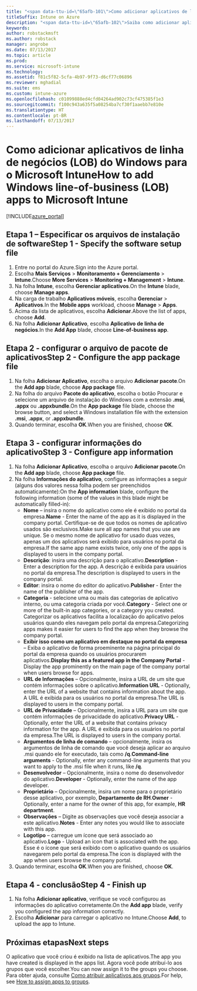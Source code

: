 ```yaml
---
title: "<span data-ttu-id=\"65afb-101\">Como adicionar aplicativos de linha de negócios do Windows ao Intune</span><span class=\"sxs-lookup\"><span data-stu-id=\"65afb-101\">How to add Windows line-of-business apps to Intune</span></span>"
titleSuffix: Intune on Azure
description: "<span data-ttu-id=\"65afb-102\">Saiba como adicionar aplicativos de linha de negócios do Windows ao Intune.</span><span class=\"sxs-lookup\"><span data-stu-id=\"65afb-102\">Learn about adding Windows line-of-business apps to Intune.\"</span></span>"
keywords: 
author: robstackmsft
ms.author: robstack
manager: angrobe
ms.date: 07/13/2017
ms.topic: article
ms.prod: 
ms.service: microsoft-intune
ms.technology: 
ms.assetid: f81c5f82-5cfa-4b97-9f73-d6cf77c06896
ms.reviewer: mghadial
ms.suite: ems
ms.custom: intune-azure
ms.openlocfilehash: c01099888ed4cfd04264ad902c73cf475385f1e3
ms.sourcegitcommit: f100c943a635f5a08254ba7cf30f1aaebb7e810e
ms.translationtype: HT
ms.contentlocale: pt-BR
ms.lasthandoff: 07/13/2017
---
```

# <a name="how-to-add-windows-line-of-business-lob-apps-to-microsoft-intune"></a><span data-ttu-id="65afb-103">Como adicionar aplicativos de linha de negócios (LOB) do Windows para o Microsoft Intune</span><span class="sxs-lookup"><span data-stu-id="65afb-103">How to add Windows line-of-business (LOB) apps to Microsoft Intune</span></span>

[!INCLUDE[azure_portal](./includes/azure_portal.md)]


## <a name="step-1---specify-the-software-setup-file"></a><span data-ttu-id="65afb-104">Etapa 1 – Especificar os arquivos de instalação de software</span><span class="sxs-lookup"><span data-stu-id="65afb-104">Step 1 - Specify the software setup file</span></span>

1. <span data-ttu-id="65afb-105">Entre no portal do Azure.</span><span class="sxs-lookup"><span data-stu-id="65afb-105">Sign into the Azure portal.</span></span>
2. <span data-ttu-id="65afb-106">Escolha **Mais Serviços** > **Monitoramento + Gerenciamento** > **Intune**.</span><span class="sxs-lookup"><span data-stu-id="65afb-106">Choose **More Services** > **Monitoring + Management** > **Intune**.</span></span>
3. <span data-ttu-id="65afb-107">Na folha **Intune**, escolha **Gerenciar aplicativos**.</span><span class="sxs-lookup"><span data-stu-id="65afb-107">On the **Intune** blade, choose **Manage apps**.</span></span>
4. <span data-ttu-id="65afb-108">Na carga de trabalho **Aplicativos móveis**, escolha **Gerenciar** > **Aplicativos**.</span><span class="sxs-lookup"><span data-stu-id="65afb-108">In the **Mobile apps** workload, choose **Manage** > **Apps**.</span></span>
5. <span data-ttu-id="65afb-109">Acima da lista de aplicativos, escolha **Adicionar**.</span><span class="sxs-lookup"><span data-stu-id="65afb-109">Above the list of apps, choose **Add**.</span></span>
6. <span data-ttu-id="65afb-110">Na folha **Adicionar Aplicativo**, escolha **Aplicativo de linha de negócios**.</span><span class="sxs-lookup"><span data-stu-id="65afb-110">In the **Add App** blade, choose **Line-of-business app**.</span></span>

## <a name="step-2---configure-the-app-package-file"></a><span data-ttu-id="65afb-111">Etapa 2 - configurar o arquivo de pacote de aplicativos</span><span class="sxs-lookup"><span data-stu-id="65afb-111">Step 2 - Configure the app package file</span></span>

1. <span data-ttu-id="65afb-112">Na folha **Adicionar Aplicativo**, escolha o arquivo **Adicionar pacote**.</span><span class="sxs-lookup"><span data-stu-id="65afb-112">On the **Add app** blade, choose **App package** file.</span></span>
2. <span data-ttu-id="65afb-113">Na folha do arquivo **Pacote do aplicativo**, escolha o botão Procurar e selecione um arquivo de instalação do Windows com a extensão **.msi**, **.appx** ou **.appxbundle**.</span><span class="sxs-lookup"><span data-stu-id="65afb-113">On the **App package** file blade, choose the browse button, and select a Windows installation file with the extension **.msi**, **.appx**, or **.appxbundle**.</span></span>
3. <span data-ttu-id="65afb-114">Quando terminar, escolha **OK**.</span><span class="sxs-lookup"><span data-stu-id="65afb-114">When you are finished, choose **OK**.</span></span>


## <a name="step-3---configure-app-information"></a><span data-ttu-id="65afb-115">Etapa 3 - configurar informações do aplicativo</span><span class="sxs-lookup"><span data-stu-id="65afb-115">Step 3 - Configure app information</span></span>

1. <span data-ttu-id="65afb-116">Na folha **Adicionar Aplicativo**, escolha o arquivo **Adicionar pacote**.</span><span class="sxs-lookup"><span data-stu-id="65afb-116">On the **Add app** blade, choose **App package** file.</span></span>
2. <span data-ttu-id="65afb-117">Na folha **Informações do aplicativo**, configure as informações a seguir (alguns dos valores nessa folha podem ser preenchidos automaticamente):</span><span class="sxs-lookup"><span data-stu-id="65afb-117">On the **App information** blade, configure the following information (some of the values in this blade might be automatically filled-in):</span></span>
    - <span data-ttu-id="65afb-118">**Nome** – insira o nome do aplicativo como ele é exibido no portal da empresa.</span><span class="sxs-lookup"><span data-stu-id="65afb-118">**Name** - Enter the name of the app as it is displayed in the company portal.</span></span> <span data-ttu-id="65afb-119">Certifique-se de que todos os nomes de aplicativo usados são exclusivos.</span><span class="sxs-lookup"><span data-stu-id="65afb-119">Make sure all app names that you use are unique.</span></span> <span data-ttu-id="65afb-120">Se o mesmo nome de aplicativo for usado duas vezes, apenas um dos aplicativos será exibido para usuários no portal da empresa.</span><span class="sxs-lookup"><span data-stu-id="65afb-120">If the same app name exists twice, only one of the apps is displayed to users in the company portal.</span></span>
    - <span data-ttu-id="65afb-121">**Descrição**: insira uma descrição para o aplicativo.</span><span class="sxs-lookup"><span data-stu-id="65afb-121">**Description** - Enter a description for the app.</span></span> <span data-ttu-id="65afb-122">A descrição é exibida para usuários no portal da empresa.</span><span class="sxs-lookup"><span data-stu-id="65afb-122">The description is displayed to users in the company portal.</span></span>
    - <span data-ttu-id="65afb-123">**Editor**: insira o nome do editor do aplicativo.</span><span class="sxs-lookup"><span data-stu-id="65afb-123">**Publisher** - Enter the name of the publisher of the app.</span></span>
    - <span data-ttu-id="65afb-124">**Categoria** - selecione uma ou mais das categorias de aplicativo interno, ou uma categoria criada por você.</span><span class="sxs-lookup"><span data-stu-id="65afb-124">**Category** - Select one or more of the built-in app categories, or a category you created.</span></span> <span data-ttu-id="65afb-125">Categorizar os aplicativos facilita a localização do aplicativo pelos usuários quando eles navegam pelo portal da empresa.</span><span class="sxs-lookup"><span data-stu-id="65afb-125">Categorizing apps makes it easier for users to find the app when they browse the company portal.</span></span>
    - <span data-ttu-id="65afb-126">**Exibir isso como um aplicativo em destaque no portal da empresa** – Exiba o aplicativo de forma proeminente na página principal do portal da empresa quando os usuários procurarem aplicativos.</span><span class="sxs-lookup"><span data-stu-id="65afb-126">**Display this as a featured app in the Company Portal** - Display the app prominently on the main page of the company portal when users browse for apps.</span></span>
    - <span data-ttu-id="65afb-127">**URL de Informações** – Opcionalmente, insira a URL de um site que contém informações sobre o aplicativo.</span><span class="sxs-lookup"><span data-stu-id="65afb-127">**Information URL** - Optionally, enter the URL of a website that contains information about the app.</span></span> <span data-ttu-id="65afb-128">A URL é exibida para os usuários no portal da empresa.</span><span class="sxs-lookup"><span data-stu-id="65afb-128">The URL is displayed to users in the company portal.</span></span>
    - <span data-ttu-id="65afb-129">**URL de Privacidade** – Opcionalmente, insira a URL para um site que contém informações de privacidade do aplicativo.</span><span class="sxs-lookup"><span data-stu-id="65afb-129">**Privacy URL** - Optionally, enter the URL of a website that contains privacy information for the app.</span></span> <span data-ttu-id="65afb-130">A URL é exibida para os usuários no portal da empresa.</span><span class="sxs-lookup"><span data-stu-id="65afb-130">The URL is displayed to users in the company portal.</span></span>
    - <span data-ttu-id="65afb-131">**Argumentos de linha de comando** – opcionalmente, insira os argumentos de linha de comando que você deseja aplicar ao arquivo .msi quando ele for executado, tais como **/q**.</span><span class="sxs-lookup"><span data-stu-id="65afb-131">**Command-line arguments** - Optionally, enter any command-line arguments that you want to apply to the .msi file when it runs, like **/q**.</span></span>
    - <span data-ttu-id="65afb-132">**Desenvolvedor** – Opcionalmente, insira o nome do desenvolvedor do aplicativo.</span><span class="sxs-lookup"><span data-stu-id="65afb-132">**Developer** - Optionally, enter the name of the app developer.</span></span>
    - <span data-ttu-id="65afb-133">**Proprietário** – Opcionalmente, insira um nome para o proprietário desse aplicativo, por exemplo, **Departamento de RH**.</span><span class="sxs-lookup"><span data-stu-id="65afb-133">**Owner** - Optionally, enter a name for the owner of this app, for example, **HR department**.</span></span>
    - <span data-ttu-id="65afb-134">**Observações** – Digite as observações que você deseja associar a este aplicativo.</span><span class="sxs-lookup"><span data-stu-id="65afb-134">**Notes** - Enter any notes you would like to associate with this app.</span></span>
    - <span data-ttu-id="65afb-135">**Logotipo** – carregue um ícone que será associado ao aplicativo.</span><span class="sxs-lookup"><span data-stu-id="65afb-135">**Logo** - Upload an icon that is associated with the app.</span></span> <span data-ttu-id="65afb-136">Esse é o ícone que será exibido com o aplicativo quando os usuários navegarem pelo portal da empresa.</span><span class="sxs-lookup"><span data-stu-id="65afb-136">The icon is displayed with the app when users browse the company portal.</span></span>
3. <span data-ttu-id="65afb-137">Quando terminar, escolha **OK**.</span><span class="sxs-lookup"><span data-stu-id="65afb-137">When you are finished, choose **OK**.</span></span>

## <a name="step-4---finish-up"></a><span data-ttu-id="65afb-138">Etapa 4 - conclusão</span><span class="sxs-lookup"><span data-stu-id="65afb-138">Step 4 - Finish up</span></span>

1. <span data-ttu-id="65afb-139">Na folha **Adicionar aplicativo**, verifique se você configurou as informações do aplicativo corretamente.</span><span class="sxs-lookup"><span data-stu-id="65afb-139">On the **Add app** blade, verify you configured the app information correctly.</span></span>
2. <span data-ttu-id="65afb-140">Escolha **Adicionar** para carregar o aplicativo no Intune.</span><span class="sxs-lookup"><span data-stu-id="65afb-140">Choose **Add**, to upload the app to Intune.</span></span>

## <a name="next-steps"></a><span data-ttu-id="65afb-141">Próximas etapas</span><span class="sxs-lookup"><span data-stu-id="65afb-141">Next steps</span></span>

<span data-ttu-id="65afb-142">O aplicativo que você criou é exibido na lista de aplicativos.</span><span class="sxs-lookup"><span data-stu-id="65afb-142">The app you have created is displayed in the apps list.</span></span> <span data-ttu-id="65afb-143">Agora você pode atribuí-lo aos grupos que você escolher.</span><span class="sxs-lookup"><span data-stu-id="65afb-143">You can now assign it to the groups you choose.</span></span> <span data-ttu-id="65afb-144">Para obter ajuda, consulte [Como atribuir aplicativos aos grupos](apps-deploy.md).</span><span class="sxs-lookup"><span data-stu-id="65afb-144">For help, see [How to assign apps to groups](apps-deploy.md).</span></span>
